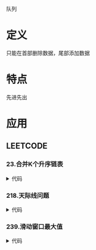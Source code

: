 队列

# 定义 #
只能在首部删除数据，尾部添加数据

# 特点 #
先进先出

# 应用 #
## LEETCODE ##
### 23.合并K个升序链表 ###
<details>
<summary>代码</summary>
<pre>
<code>
class ListNode {
    public $val = 0;
    public $next = null;
    function __construct($val = 0, $next = null) {
        $this->val = $val;
        $this->next = $next;
    }
}
class MyQueue extends SplPriorityQueue {
    public function compare($val1, $val2) {
        return $val2 - $val1;
    }
}
function mergeKLists($lists) {
    if (!$lists) {
        return [];
    }
    $queue = new MyQueue();
    foreach ($lists as $list) {
        if ($list) {
            $queue->insert($list, $list->val);
        }
    }
    $dummy = new ListNode(-1);
    $cur = $dummy;
    while (!$queue->isEmpty()) {
        $node = $queue->extract();
        $cur->next = $node;
        $cur = $cur->next;
        if ($node->next) {
            $queue->insert($node->next, $node->next->val);
        }
    }
    return $dummy->next;
}
</code>
</pre>
</details>

### 218.天际线问题 ###
<details>
<summary>代码</summary>
<pre>
<code>
</code>
</pre>
</details>

### 239.滑动窗口最大值 ###
<details>
<summary>代码</summary>
<pre>
<code>
    $len = count($nums);
    if ($len <= 1) {
        return $nums;
    }
    $res = [];
    $queue = [];
    for ($i = 0; $i < $len; $i++) {
        while ($queue && $nums[end($queue)] < $nums[$i]) {
            array_pop($queue);
        }
        array_push($queue, $i);
        if ($i - $queue[0] >= $k ) {
            array_shift($queue);
        }
        if ($i >= $k -1) {
            array_push($res, $nums[$queue[0]]);
        }
    }
    if ($len < $k) {
        $res[] = $nums[$queue[0]];
    }
    return $res;
</code>
</pre>
</details>